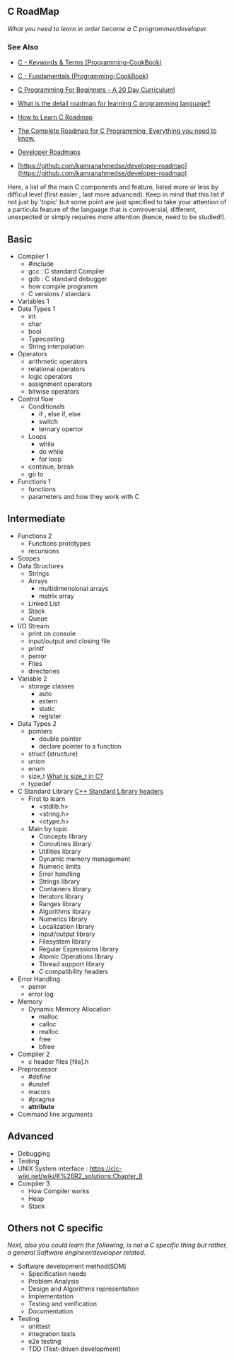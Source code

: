 C RoadMap
---------

*What you need to learn in order become a C programmer/developer.*

### See Also

- [C - Keywords & Terms (Programming-CookBook)](./keywords_and_terms.md)
- [C - Fundamentals (Programming-CookBook)](./fundamentals)

- [C Programming For Beginners – A 20 Day Curriculum!](https://www.geeksforgeeks.org/c-programming-for-beginners-a-20-day-curriculum/)
- [What is the detail roadmap for learning C programming language?](https://www.quora.com/What-is-the-detail-roadmap-for-learning-C-programming-language)
- [How to Learn C Roadmap](https://www.hoppersroppers.org/roadmap/training/c.html)
- [The Complete Roadmap for C Programming, Everything you need to know.](https://www.linkedin.com/pulse/complete-roadmap-c-programming-everything-you-need-know-muntashir/)
- [Developer Roadmaps](https://roadmap.sh/)
- [https://github.com/kamranahmedse/developer-roadmap](https://github.com/kamranahmedse/developer-roadmap)


Here, a list of the main C components and feature, listed more or less by difficul level (first easier , last more advanced).
Keep in mind that this list if not just by 'topic' but some point are just specified to take your attention of a particula feature
of the language that is controversial, different, unexpected or simply requires more attention (hence, need to be studied!).


Basic
-----

- Compiler 1
    - #include 
    - gcc : C standard Compiler
    - gdb : C standard debugger
    - how compile programm
    - C versions / standars 
- Variables 1
- Data Types 1
    - int
    - char
    - bool
    - Typecasting
    - String interpolation
- Operators
    - arithmetic operators
    - relational operators
    - logic operators
    - assignment operators
    - bitwise operators
- Control flow
    - Conditionals 
        - if , else if, else
        - switch
        - ternary opertor
    - Loops
        - while
        - do while
        - for loop`
    - continue, break 
    - go to 
- Functions 1
    - functions
    - parameters and how they work with C

Intermediate
------------

- Functions 2
    - Functions prototypes
    - recursions
- Scopes
- Data Structures
    - Strings
    - Arrays
        - multidimensional arrays
        - matrix array
    - Linked List
    - Stack
    - Queue
- I/O Stream
    - print on console
    - input/output and closing file
    - printf
    - perror
    - FIles
    - directories
- Variable 2
    - storage classes
        - auto
        - extern
        - static 
        - register
- Data Types 2
    - pointers
        - double pointer
        - declare pointer to a function
    - struct (structure)
    - union 
    - enum 
    - size_t [What is size_t in C?](https://stackoverflow.com/questions/2550774/what-is-size-t-in-c)
    - typedef
- C Standard Library [C++ Standard Library headers](https://en.cppreference.com/w/cpp/header)
    - First to learn
        - <stdlib.h>
        - <string.h>
        - <ctype.h>
    - Main by topic
        - Concepts library
        - Coroutines library
        - Utilities library
        - Dynamic memory management 
        - Numeric limits 
        - Error handling
        - Strings library
        - Containers library
        - Iterators library
        - Ranges library
        - Algorithms library
        - Numerics library
        - Localization library
        - Input/output library
        - Filesystem library
        - Regular Expressions library
        - Atomic Operations library
        - Thread support library
        - C compatibility headers
- Error Handling
    - perror
    - error log
- Memory
    - Dynamic Memory Allocation
        - malloc
        - calloc
        - realloc
        - free
        - bfree
- Compiler 2
    - c header files [file].h
- Preprocessor    
    - #define
    - #undef
    - macors
    - #pragma
    - __attribute__
- Command line arguments

Advanced
--------

- Debugging
- Testing    
- UNIX System interface : https://clc-wiki.net/wiki/K%26R2_solutions:Chapter_8
- Compiler 3
    - How Compiler works
    - Heap
    - Stack



Others not C specific
---------------------

*Next, also you could learn the following, is not a C specific thing but rather, a general Software engineer/developer related.*


- Software development method(SDM)
    - Specification needs
    - Problem Analysis
    - Design and Algorithms representation
    - Implementation
    - Testing and verification
    - Documentation
- Testing
    - unittest
    - integration tests
    - e2e testing
    - TDD (Test-driven development)

